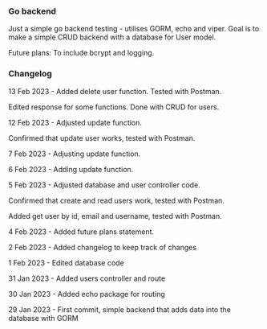 ### Go backend
Just a simple go backend testing - utilises GORM, echo and viper.
Goal is to make a simple CRUD backend with a database for User model.

Future plans: To include bcrypt and logging.

### Changelog

13 Feb 2023 - Added delete user function. Tested with Postman.

Edited response for some functions. Done with CRUD for users.

12 Feb 2023 - Adjusted update function.

Confirmed that update user works, tested with Postman.

7 Feb 2023 - Adjusting update function.

6 Feb 2023 - Adding update function.

5 Feb 2023 - Adjusted database and user controller code.

Confirmed that create and read users work, tested with Postman.

Added get user by id, email and username, tested with Postman.

4 Feb 2023 - Added future plans statement.

2 Feb 2023 - Added changelog to keep track of changes

1 Feb 2023 - Edited database code

31 Jan 2023 - Added users controller and route

30 Jan 2023 - Added echo package for routing

29 Jan 2023 - First commit, simple backend that adds data into the database with GORM